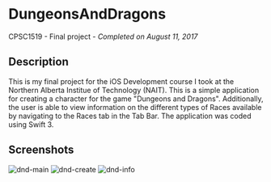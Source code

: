 # DungeonsAndDragons
CPSC1519 - Final project - *Completed on August 11, 2017*
## Description
This is my final project for the iOS Development course I took at the Northern Alberta Institue of Technology (NAIT).
This is a simple application for creating a character for the game "Dungeons and Dragons". Additionally, the user is able
to view information on the different types of Races available by navigating to the Races tab in the Tab Bar.
The application was coded using Swift 3.
## Screenshots
![dnd-main](https://user-images.githubusercontent.com/21271240/39800423-e688e2ec-5324-11e8-847b-e7f50fabac8e.png)
![dnd-create](https://user-images.githubusercontent.com/21271240/39800434-f11d67c8-5324-11e8-98a2-1b68ade0f439.png)
![dnd-info](https://user-images.githubusercontent.com/21271240/39800448-fa13c37c-5324-11e8-8533-94b3b614942d.png)

